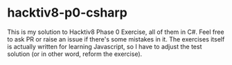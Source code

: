 # hacktiv8-p0-csharp

This is my solution to Hacktiv8 Phase 0 Exercise, all of them in C#.
Feel free to ask PR or raise an issue if there's some mistakes in it.
The exercises itself is actually written for learning Javascript,
so I have to adjust the test solution (or in other word, reform
the exercise).